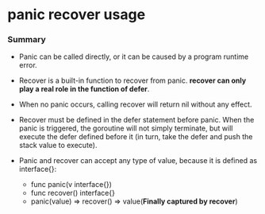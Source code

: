 # panic recover usage


### Summary

* Panic can be called directly, or it can be caused by a program runtime error.

* Recover is a built-in function to recover from panic. **recover can only play a real role in the function of defer**.

* When no panic occurs, calling recover will return nil without any effect.

* Recover must be defined in the defer statement before panic. When the panic is triggered, the goroutine will not simply terminate, but will execute the defer defined before it (in turn, take the defer and push the stack value to execute).

* Panic and recover can accept any type of value, because it is defined as interface{}:
     * func panic(v interface{})
     * func recover() interface{}
     * panic(value) => recover() => value(**Finally captured by recover**)